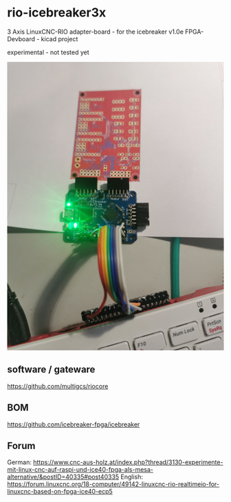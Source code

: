 # rio-icebreaker3x
3 Axis LinuxCNC-RIO adapter-board - for the icebreaker v1.0e FPGA-Devboard - kicad project 
 
experimental - not tested yet

![rio-icebreaker3x](./rio-icebreaker3x.png)

## software / gateware
https://github.com/multigcs/riocore

## BOM
https://github.com/icebreaker-fpga/icebreaker

## Forum
German: https://www.cnc-aus-holz.at/index.php?thread/3130-experimente-mit-linux-cnc-auf-raspi-und-ice40-fpga-als-mesa-alternative/&postID=40335#post40335
English: https://forum.linuxcnc.org/18-computer/49142-linuxcnc-rio-realtimeio-for-linuxcnc-based-on-fpga-ice40-ecp5

